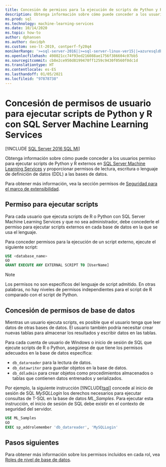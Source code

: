 ```yaml
---
title: Concesión de permisos para la ejecución de scripts de Python y R
description: Obtenga información sobre cómo puede conceder a los usuarios permiso para ejecutar scripts de Python y R externos en SQL Server Machine Learning Services y proporcionar permisos de lectura, escritura o lenguaje de definición de datos (DDL) a las bases de datos.
ms.prod: sql
ms.technology: machine-learning-services
ms.date: 10/14/2020
ms.topic: how-to
author: dphansen
ms.author: davidph
ms.custom: seo-lt-2019, contperf-fy20q4
monikerRange: '>=sql-server-2016||>=sql-server-linux-ver15||=azuresqldb-mi-current'
ms.openlocfilehash: 498021cc74f93ed216088ae1756f386604c07bb5
ms.sourcegitcommit: cb8e2ce950d8199470ff1259c9430f0560f0dc1d
ms.translationtype: HT
ms.contentlocale: es-ES
ms.lasthandoff: 01/05/2021
ms.locfileid: "97878738"
---
```

# <a name="grant-users-permission-to-execute-python-and-r-scripts-with-sql-server-machine-learning-services"></a>Concesión de permisos de usuario para ejecutar scripts de Python y R con SQL Server Machine Learning Services
[!INCLUDE [SQL Server 2016 SQL MI](../../includes/applies-to-version/sqlserver2016-asdbmi.md)]

Obtenga información sobre cómo puede conceder a los usuarios permiso para ejecutar scripts de Python y R externos en [SQL Server Machine Learning Services](../sql-server-machine-learning-services.md) y proporcionar permisos de lectura, escritura o lenguaje de definición de datos (DDL) a las bases de datos.

Para obtener más información, vea la sección permisos de [Seguridad para el marco de extensibilidad](../../machine-learning/concepts/security.md#permissions).

<a name="permissions-external-script"></a>

## <a name="permission-to-run-scripts"></a>Permiso para ejecutar scripts

Para cada usuario que ejecuta scripts de R o Python con SQL Server Machine Learning Services y que no sea administrador, debe concederle el permiso para ejecutar scripts externos en cada base de datos en la que se usa el lenguaje.

Para conceder permisos para la ejecución de un script externo, ejecute el siguiente script:

```sql
USE <database_name>
GO
GRANT EXECUTE ANY EXTERNAL SCRIPT TO [UserName]
```

> [!NOTE]
> Los permisos no son específicos del lenguaje de script admitido. En otras palabras, no hay niveles de permisos independientes para el script de R comparado con el script de Python.

<a name="permissions-db"></a>

## <a name="grant-databases-permissions"></a>Concesión de permisos de base de datos

Mientras un usuario ejecuta scripts, es posible que el usuario tenga que leer datos de otras bases de datos. El usuario también podría necesitar crear nuevas tablas para almacenar los resultados y escribir datos en las tablas.

Para cada cuenta de usuario de Windows o inicio de sesión de SQL que ejecute scripts de R o Python, asegúrese de que tiene los permisos adecuados en la base de datos específica: 

+ `db_datareader` para la lectura de datos.
+ `db_datawriter` para guardar objetos en la base de datos.
+ `db_ddladmin` para crear objetos como procedimientos almacenados o tablas que contienen datos entrenados y serializados.

Por ejemplo, la siguiente instrucción [!INCLUDE[tsql](../../includes/tsql-md.md)] concede al inicio de sesión de SQL *MySQLLogin* los derechos necesarios para ejecutar consultas de T-SQL en la base de datos *ML_Samples*. Para ejecutar esta instrucción, el inicio de sesión de SQL debe existir en el contexto de seguridad del servidor.

```sql
USE ML_Samples
GO
EXEC sp_addrolemember 'db_datareader', 'MySQLLogin'
```

## <a name="next-steps"></a>Pasos siguientes

Para obtener más información sobre los permisos incluidos en cada rol, vea [Roles de nivel de base de datos](../../relational-databases/security/authentication-access/database-level-roles.md).
